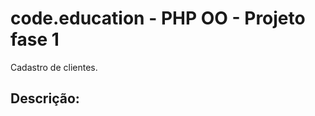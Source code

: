 code.education - PHP OO - Projeto fase 1
================================
Cadastro de clientes.

Descrição:
----------
